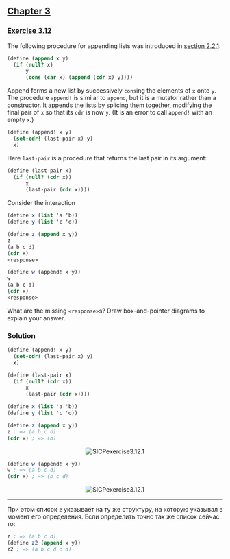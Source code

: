 ## [Chapter 3](../index.md#3-Modularity-Objects-and-State)

### [Exercise 3.12](https://mitpress.mit.edu/sites/default/files/sicp/full-text/book/book-Z-H-20.html#%_thm_3.12)

The following procedure for appending lists was introduced in [section 2.2.1](https://mitpress.mit.edu/sites/default/files/sicp/full-text/book/book-Z-H-15.html#%_sec_2.2.1):

```scheme
(define (append x y)
  (if (null? x)
      y
      (cons (car x) (append (cdr x) y))))
```
Append forms a new list by successively `cons`ing the elements of `x` onto `y`. The procedure `append!` is similar to `append`, but it is a mutator rather than a constructor. It appends the lists by splicing them together, modifying the final pair of `x` so that its `cdr` is now `y`. (It is an error to call `append!` with an empty `x`.)

```scheme
(define (append! x y)
  (set-cdr! (last-pair x) y)
  x)
```

Here `last-pair` is a procedure that returns the last pair in its argument:

```scheme
(define (last-pair x)
  (if (null? (cdr x))
      x
      (last-pair (cdr x))))
```

Consider the interaction

```scheme
(define x (list 'a 'b))
(define y (list 'c 'd))

(define z (append x y))
z
(a b c d)
(cdr x)
<response>

(define w (append! x y))
w
(a b c d)
(cdr x)
<response>
```

What are the missing `<response>`s? Draw box-and-pointer diagrams to explain your answer.

### Solution

```scheme
(define (append! x y)
  (set-cdr! (last-pair x) y)
  x)

(define (last-pair x)
  (if (null? (cdr x))
      x
      (last-pair (cdr x))))

(define x (list 'a 'b))
(define y (list 'c 'd))

(define z (append x y))
z ; => (a b c d)
(cdr x) ; => (b)
```

<p align="center">
  <img src="https://i.ibb.co/xq0y7Nm/SICPexercise3-12-1.png" alt="SICPexercise3.12.1" title="SICPexercise3.12.1">
</p>

```scheme
(define w (append! x y))
w ; => (a b c d)
(cdr x) ; => (b c d)
```

<p align="center">
  <img src="https://i.ibb.co/d4gy4B6/SICPexercise3-12-2.png" alt="SICPexercise3.12.1" title="SICPexercise3.12.2">
</p>

---

При этом список `z` указывает на ту же структуру, на которую указывал в момент его определения. Если определить точно так же список сейчас, то:

```scheme
z ; => (a b c d)
(define z2 (append x y))
z2 ; => (a b c d c d)
```

